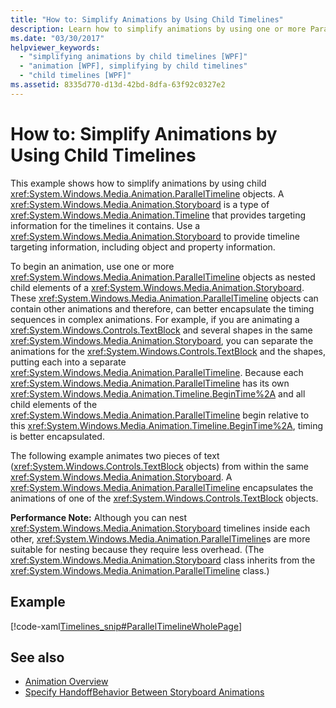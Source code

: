 ```yaml
---
title: "How to: Simplify Animations by Using Child Timelines"
description: Learn how to simplify animations by using one or more ParallelTimeline objects as nested child elements of a Storyboard.
ms.date: "03/30/2017"
helpviewer_keywords: 
  - "simplifying animations by child timelines [WPF]"
  - "animation [WPF], simplifying by child timelines"
  - "child timelines [WPF]"
ms.assetid: 8335d770-d13d-42bd-8dfa-63f92c0327e2
---
```

# How to: Simplify Animations by Using Child Timelines

This example shows how to simplify animations by using child <xref:System.Windows.Media.Animation.ParallelTimeline> objects. A <xref:System.Windows.Media.Animation.Storyboard> is a type of <xref:System.Windows.Media.Animation.Timeline> that provides targeting information for the timelines it contains. Use a <xref:System.Windows.Media.Animation.Storyboard> to provide timeline targeting information, including object and property information.  
  
 To begin an animation, use one or more <xref:System.Windows.Media.Animation.ParallelTimeline> objects as nested child elements of a <xref:System.Windows.Media.Animation.Storyboard>. These <xref:System.Windows.Media.Animation.ParallelTimeline> objects can contain other animations and therefore, can better encapsulate the timing sequences in complex animations. For example, if you are animating a <xref:System.Windows.Controls.TextBlock> and several shapes in the same <xref:System.Windows.Media.Animation.Storyboard>, you can separate the animations for the <xref:System.Windows.Controls.TextBlock> and the shapes, putting each into a separate <xref:System.Windows.Media.Animation.ParallelTimeline>. Because each <xref:System.Windows.Media.Animation.ParallelTimeline> has its own <xref:System.Windows.Media.Animation.Timeline.BeginTime%2A> and all child elements of the <xref:System.Windows.Media.Animation.ParallelTimeline> begin relative to this <xref:System.Windows.Media.Animation.Timeline.BeginTime%2A>, timing is better encapsulated.  
  
 The following example animates two pieces of text (<xref:System.Windows.Controls.TextBlock> objects) from within the same <xref:System.Windows.Media.Animation.Storyboard>. A <xref:System.Windows.Media.Animation.ParallelTimeline> encapsulates the animations of one of the <xref:System.Windows.Controls.TextBlock> objects.  
  
 **Performance Note:** Although you can nest <xref:System.Windows.Media.Animation.Storyboard> timelines inside each other, <xref:System.Windows.Media.Animation.ParallelTimeline>s are more suitable for nesting because they require less overhead. (The <xref:System.Windows.Media.Animation.Storyboard> class inherits from the <xref:System.Windows.Media.Animation.ParallelTimeline> class.)  
  
## Example  

 [!code-xaml[Timelines_snip#ParallelTimelineWholePage](~/samples/snippets/csharp/VS_Snippets_Wpf/Timelines_snip/CS/ParallelTimelineExample.xaml#paralleltimelinewholepage)]  
  
## See also

- [Animation Overview](animation-overview.md)
- [Specify HandoffBehavior Between Storyboard Animations](how-to-specify-handoffbehavior-between-storyboard-animations.md)
